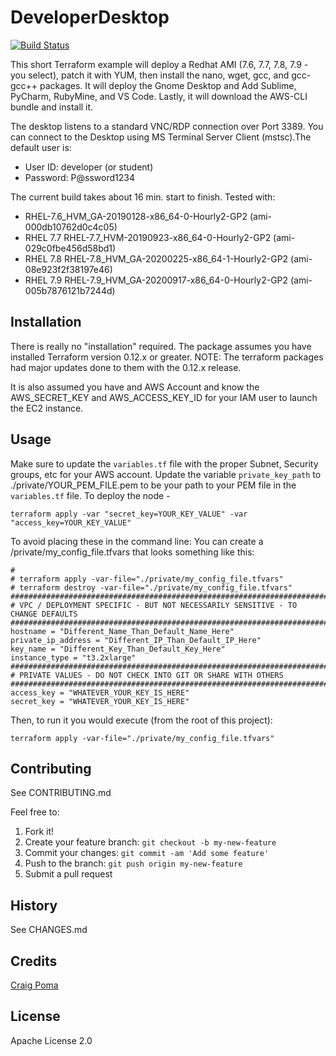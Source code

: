 # DeveloperDesktop
[![Build Status](https://travis-ci.com/cpoma/DeveloperDesktop.svg?branch=master)](https://travis-ci.com/cpoma/DeveloperDesktop)

This short Terraform example will deploy a Redhat AMI (7.6, 7.7, 7.8, 7.9 - you select), patch it with YUM, then install the nano, wget, gcc, and gcc-gcc++ packages. It will deploy the Gnome Desktop and Add Sublime, PyCharm, RubyMine, and VS Code. Lastly, it will download the AWS-CLI bundle and install it.

The desktop listens to a standard VNC/RDP connection over Port 3389. You can connect to the Desktop using MS Terminal Server Client (mstsc).The default user is:
 - User ID: developer (or student)
 - Password: P@ssword1234

The current build takes about 16 min. start to finish. Tested with:
 - RHEL-7.6_HVM_GA-20190128-x86_64-0-Hourly2-GP2 (ami-000db10762d0c4c05)  
 - RHEL 7.7 RHEL-7.7_HVM-20190923-x86_64-0-Hourly2-GP2 (ami-029c0fbe456d58bd1)
 - RHEL 7.8 RHEL-7.8_HVM_GA-20200225-x86_64-1-Hourly2-GP2 (ami-08e923f2f38197e46)
 - RHEL 7.9 RHEL-7.9_HVM_GA-20200917-x86_64-0-Hourly2-GP2 (ami-005b7876121b7244d)

## Installation

There is really no "installation" required. The package assumes you have installed Terraform version 0.12.x or greater. NOTE: The terraform packages had major updates done to them with the 0.12.x release. 

It is also assumed you have and AWS Account and know the AWS_SECRET_KEY and AWS_ACCESS_KEY_ID for your IAM user to launch the EC2 instance.

## Usage
Make sure to update the `variables.tf` file with the proper Subnet, Security groups, etc for your AWS account.
Update the variable `private_key_path` to  ./private/YOUR_PEM_FILE.pem to be your path to your PEM file in the `variables.tf` file.
To deploy the node - 
```
terraform apply -var "secret_key=YOUR_KEY_VALUE" -var "access_key=YOUR_KEY_VALUE"
```

To avoid placing these in the command line: You can create a /private/my_config_file.tfvars that looks something like this:
```
#
# terraform apply -var-file="./private/my_config_file.tfvars"
# terraform destroy -var-file="./private/my_config_file.tfvars"
################################################################################
# VPC / DEPLOYMENT SPECIFIC - BUT NOT NECESSARILY SENSITIVE - TO CHANGE DEFAULTS
################################################################################
hostname = "Different_Name_Than_Default_Name_Here"
private_ip_address = "Different_IP_Than_Default_IP_Here"
key_name = "Different_Key_Than_Default_Key_Here"
instance_type = "t3.2xlarge"
################################################################################
# PRIVATE VALUES - DO NOT CHECK INTO GIT OR SHARE WITH OTHERS
################################################################################
access_key = "WHATEVER_YOUR_KEY_IS_HERE"
secret_key = "WHATEVER_YOUR_KEY_IS_HERE"
```

Then, to run it you would execute (from the root of this project):

```
terraform apply -var-file="./private/my_config_file.tfvars"
```

## Contributing

See CONTRIBUTING.md

Feel free to:
1. Fork it!
2. Create your feature branch: `git checkout -b my-new-feature`
3. Commit your changes: `git commit -am 'Add some feature'`
4. Push to the branch: `git push origin my-new-feature`
5. Submit a pull request 

## History
See CHANGES.md

## Credits
[Craig Poma](https://github.com/cpoma)

## License
Apache License 2.0



